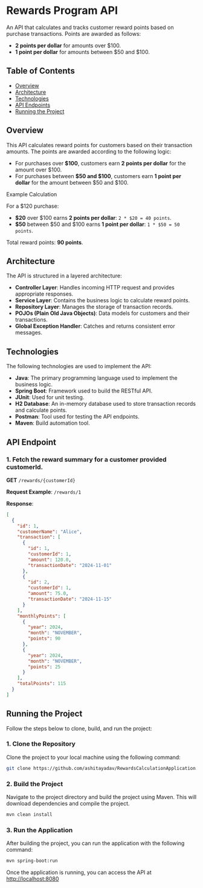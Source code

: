 # Rewards Program API

An API that calculates and tracks customer reward points based on purchase transactions. Points are awarded as follows:

- **2 points per dollar** for amounts over $100.
- **1 point per dollar** for amounts between $50 and $100.

## Table of Contents

- [Overview](#overview)
- [Architecture](#architecture)
- [Technologies](#technologies)
- [API Endpoints](#api-endpoints)
- [Running the Project](#running-the-project)

## Overview

This API calculates reward points for customers based on their transaction amounts. The points are awarded according to the following logic:

- For purchases over **$100**, customers earn **2 points per dollar** for the amount over $100.
- For purchases between **$50 and $100**, customers earn **1 point per dollar** for the amount between $50 and $100.

Example Calculation

For a $120 purchase:
- **$20** over $100 earns **2 points per dollar**: `2 * $20 = 40 points`.
- **$50** between $50 and $100 earns **1 point per dollar**: `1 * $50 = 50 points`.

Total reward points: **90 points**.

## Architecture

The API is structured in a layered architecture:

- **Controller Layer**: Handles incoming HTTP request and provides appropriate responses.
- **Service Layer**: Contains the business logic to calculate reward points.
- **Repository Layer**: Manages the storage of transaction records.
- **POJOs (Plain Old Java Objects)**: Data models for customers and their transactions.
- **Global Exception Handler**: Catches and returns consistent error messages.

## Technologies

The following technologies are used to implement the API:

- **Java**: The primary programming language used to implement the business logic.
- **Spring Boot**: Framework used to build the RESTful API.
- **JUnit**: Used for unit testing.
- **H2 Database**: An in-memory database used to store transaction records and calculate points.
- **Postman**: Tool used for testing the API endpoints.
- **Maven**: Build automation tool.

## API Endpoint

### 1. Fetch the reward summary for a customer provided customerId.

**GET** `/rewards/{customerId}`

**Request Example**:
`/rewards/1`

**Response**:

```json
[
  {
    "id": 1,
    "customerName": "Alice",
    "transaction": [
      {
        "id": 1,
        "customerId": 1,
        "amount": 120.0,
        "transactionDate": "2024-11-01"
      },
      {
        "id": 2,
        "customerId": 1,
        "amount": 75.0,
        "transactionDate": "2024-11-15"
      }
    ],
    "monthlyPoints": [
      {
        "year": 2024,
        "month": "NOVEMBER",
        "points": 90
      },
      {
        "year": 2024,
        "month": "NOVEMBER",
        "points": 25
      }
    ],
    "totalPoints": 115
  }
]
```

## Running the Project

Follow the steps below to clone, build, and run the project:

### 1. Clone the Repository

Clone the project to your local machine using the following command:

```bash
git clone https://github.com/ashitayadav/RewardsCalculationApplication.git
```

### 2. Build the Project

Navigate to the project directory and build the project using Maven. This will download dependencies and compile the project.

```bash
mvn clean install
```

### 3. Run the Application
After building the project, you can run the application with the following command:

```bash
mvn spring-boot:run
```

Once the application is running, you can access the API at [http://localhost:8080](http://localhost:8080)